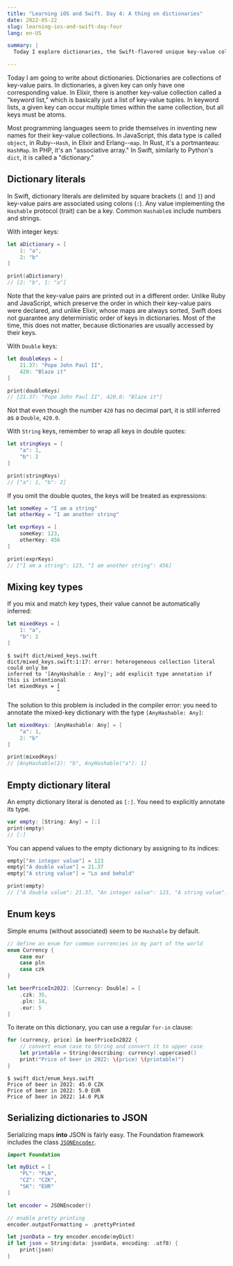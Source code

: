 ```yaml
---
title: "Learning iOS and Swift. Day 4: A thing on dictionaries"
date: 2022-05-22
slug: learning-ios-and-swift-day-four
lang: en-US

summary: |
  Today I explore dictionaries, the Swift-flavored unique key-value collections.

---
```


Today I am going to write about dictionaries.
Dictionaries are collections of key-value pairs.
In dictionaries, a given key can only have one corresponding value.
In Elixir, there is another key-value collection called a "keyword list," which is basically just a list of key-value tuples.
In keyword lists, a given key can occur multiple times within the same collection, but all keys must be atoms.

Most programming languages seem to pride themselves in inventing new names for their key-value collections.
In JavaScript, this data type is called `object`, in Ruby--`Hash`, in Elixir and Erlang--`map`.
In Rust, it's a portmanteau: `HashMap`.
In PHP, it's an "associative array."
In Swift, similarly to Python's `dict`, it is called a "dictionary."

## Dictionary literals

In Swift, dictionary literals are delimited by square brackets (`[` and `]`) and key-value pairs are associated using colons (`:`).
Any value implementing the `Hashable` protocol (trait) can be a key. Common `Hashable`s include numbers and strings.

With integer keys:

```swift
let aDictionary = [
    1: "a",
    2: "b"
]

print(aDictionary)
// [2: "b", 1: "a"]
```

Note that the key-value pairs are printed out in a different order.
Unlike Ruby and JavaScript, which preserve the order in which their key-value pairs were declared, and unlike Elixir, whose maps are always sorted, Swift does not guarantee any deterministic order of keys in dictionaries.
Most of the time, this does not matter, because dictionaries are usually accessed by their keys.

With `Double` keys:

```swift
let doubleKeys = [
    21.37: "Pope John Paul II",
    420: "Blaze it"
]

print(doubleKeys)
// [21.37: "Pope John Paul II", 420.0: "Blaze it"]
```

Not that even though the number `420` has no decimal part, it is still inferred as a `Double`, `420.0`.

With `String` keys, remember to wrap all keys in double quotes:

```swift
let stringKeys = [
    "a": 1,
    "b": 2
]

print(stringKeys)
// ["a": 1, "b": 2]
```

If you omit the double quotes, the keys will be treated as expressions:

```swift
let someKey = "I am a string"
let otherKey = "I am another string"

let exprKeys = [
    someKey: 123,
    otherKey: 456
]

print(exprKeys)
// ["I am a string": 123, "I am another string": 456]
```

## Mixing key types

If you mix and match key types, their value cannot be automatically inferred:

```swift
let mixedKeys = [
    1: "a",
    "b": 2
]
```

```shell
$ swift dict/mixed_keys.swift
dict/mixed_keys.swift:1:17: error: heterogeneous collection literal could only be
inferred to '[AnyHashable : Any]'; add explicit type annotation if this is intentional
let mixedKeys = [
                ^
```

The solution to this problem is included in the compiler error: you need to annotate the mixed-key dictionary with the type `[AnyHashable: Any]`:

```swift
let mixedKeys: [AnyHashable: Any] = [
    "a": 1,
    2: "b"
]

print(mixedKeys)
// [AnyHashable(2): "b", AnyHashable("a"): 1]
```

## Empty dictionary literal

An empty dictionary literal is denoted as `[:]`. You need to explicitly annotate its type.

```swift
var empty: [String: Any] = [:]
print(empty)
// [:]
```

You can append values to the empty dictionary by assigning to its indices:

```swift
empty["An integer value"] = 123
empty["A double value"] = 21.37
empty["A string value"] = "Lo and behold"

print(empty)
// ["A double value": 21.37, "An integer value": 123, "A string value": "Lo and behold"]
```

## Enum keys

Simple enums (without associated) seem to be `Hashable` by default.

```swift
// define an enum for common currencies in my part of the world
enum Currency {
    case eur
    case pln
    case czk
}

let beerPriceIn2022: [Currency: Double] = [
    .czk: 35,
    .pln: 14,
    .eur: 5
]
```

To iterate on this dictionary, you can use a regular `for-in` clause:

```swift
for (currency, price) in beerPriceIn2022 {
    // convert enum case to String and convert it to upper case
    let printable = String(describing: currency).uppercased()
    print("Price of beer in 2022: \(price) \(printable)")
}
```

```shell
$ swift dict/enum_keys.swift
Price of beer in 2022: 45.0 CZK
Price of beer in 2022: 5.0 EUR
Price of beer in 2022: 14.0 PLN
```

## Serializing dictionaries to JSON

Serializing maps **into** JSON is fairly easy. The Foundation framework includes the class [`JSONEncoder`](https://developer.apple.com/documentation/foundation/jsonencoder).

```swift
import Foundation

let myDict = [
    "PL": "PLN",
    "CZ": "CZK",
    "SK": "EUR"
]

let encoder = JSONEncoder()

// enable pretty printing
encoder.outputFormatting = .prettyPrinted

let jsonData = try encoder.encode(myDict)
if let json = String(data: jsonData, encoding: .utf8) {
    print(json)
}
```
